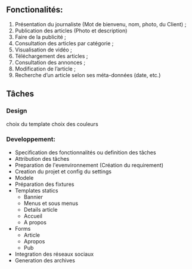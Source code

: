 
Fonctionalités:
--------------
1. Présentation du journaliste (Mot de bienvenu, nom, photo, du Client) ;
2. Publication des articles (Photo et description)
3. Faire de la publicité ;
4. Consultation des articles par catégorie ;
5. Visualisation de vidéo ;
6. Téléchargement des articles ;
7. Consultation des annonces ;
8. Modification de l’article ;
9. Recherche d’un article selon ses méta-données (date, etc.)

Tâches
-----
### Design
  choix du template
  choix des couleurs

### Developpement:
  - Specification des fonctionnalités ou definition des tâches
  - Attribution des tâches
  - Preparation de l'evenvironnement (Création du requirement)
  - Creation du projet et config du settings
  - Modele
  - Préparation des fixtures
  - Templates statics
    * Bannier
    - Menus et sous menus
    * Details article
    * Accueil
    * A propos
  - Forms
    * Article
    * Apropos
    * Pub
  - Integration des réseaux sociaux
  - Generation des archives


